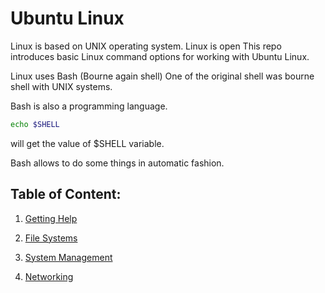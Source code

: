 # Ubuntu Linux


Linux is based on UNIX operating system.
Linux is open
This repo introduces basic Linux command options for working with Ubuntu Linux.

Linux uses Bash (Bourne again shell)
One of the original shell was bourne shell with UNIX systems.

Bash is also a programming language.
```bash
echo $SHELL
```

will get the value of $SHELL variable.

Bash allows to do some things in automatic fashion.

## Table of Content:

1. [Getting Help](src/getting_help.md)

2. [File Systems](src/file_system.md)

3. [System Management](src/system_management.md)

4. [Networking](src/networking.md)
